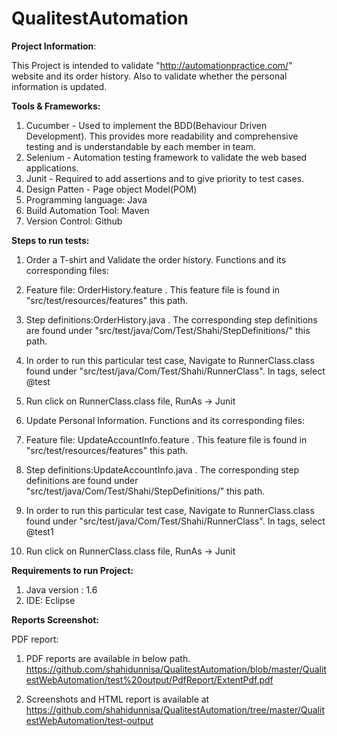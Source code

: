 # QualitestAutomation

**Project Information**:

This Project is intended to validate "http://automationpractice.com/" website and its order history. Also to validate whether the personal information is updated.

**Tools & Frameworks:**

1. Cucumber - Used to implement the BDD(Behaviour Driven Development). This provides more readability and comprehensive testing and is understandable by each member in team.
2. Selenium - Automation testing framework to validate the web based applications.
3. Junit - Required to add assertions and to give priority to test cases.
4. Design Patten - Page object Model(POM)
5. Programming language: Java
6. Build Automation Tool: Maven
7. Version Control: Github

**Steps to run tests:**

1. Order a T-shirt and Validate the order history.
Functions and its corresponding files:
  1. Feature file: OrderHistory.feature . This feature file is found in "src/test/resources/features" this path.
  2. Step definitions:OrderHistory.java . The corresponding step definitions are found under "src/test/java/Com/Test/Shahi/StepDefinitions/" this path.
  3. In order to run this particular test case, Navigate to RunnerClass.class found under "src/test/java/Com/Test/Shahi/RunnerClass". In tags, select @test
  4. Run click on RunnerClass.class file, RunAs -> Junit
  
2. Update Personal Information.
Functions and its corresponding files:
  1. Feature file: UpdateAccountInfo.feature . This feature file is found in "src/test/resources/features" this path.
  2. Step definitions:UpdateAccountInfo.java . The corresponding step definitions are found under "src/test/java/Com/Test/Shahi/StepDefinitions/" this path.
  3. In order to run this particular test case, Navigate to RunnerClass.class found under "src/test/java/Com/Test/Shahi/RunnerClass". In tags, select @test1
  4. Run click on RunnerClass.class file, RunAs -> Junit
  
**Requirements to run Project:**

1. Java version : 1.6
2. IDE: Eclipse

**Reports Screenshot:**

PDF report:
1. PDF reports are available in below path.
https://github.com/shahidunnisa/QualitestAutomation/blob/master/QualitestWebAutomation/test%20output/PdfReport/ExtentPdf.pdf

2. Screenshots and HTML report is available at https://github.com/shahidunnisa/QualitestAutomation/tree/master/QualitestWebAutomation/test-output

